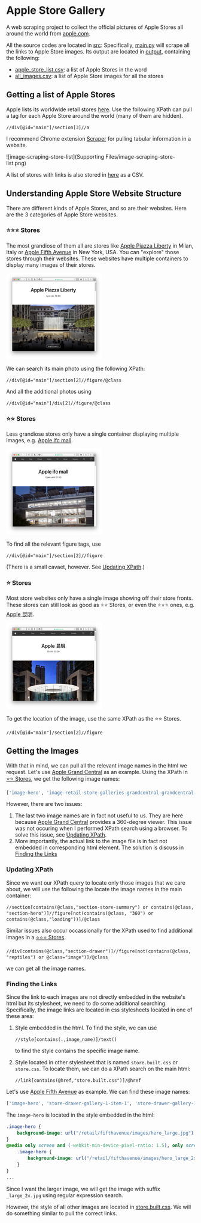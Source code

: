 # Apple Store Gallery

A web scraping project to collect the official pictures of Apple Stores all around the world from [apple.com](apple.com).

All the source codes are located in [src](src): Specifically, [main.py](src/main.py) will scrape all the links to Apple Store images. Its output are located in [output](output), containing the following:

- [apple_store_list.csv](apple_store_list.csv): a list of Apple Stores in the word
- [all_images.csv](all_images.csv): a list of Apple Store images for all the stores

## Getting a list of Apple Stores

Apple lists its worldwide retail stores [here](https://www.apple.com/retail/storelist/). Use the following XPath can pull a tag for each Apple Store around the world (many of them are hidden). 

```xquery
//div[@id="main"]/section[3]//a
```

I recommend Chrome extension [Scraper](https://chrome.google.com/webstore/detail/scraper/mbigbapnjcgaffohmbkdlecaccepngjd) for pulling tabular information in a website.

![image-scraping-store-list](Supporting Files/image-scraping-store-list.png)

A list of stores with links is also stored in [here](./output/apple_store_list.csv) as a CSV.

## Understanding Apple Store Website Structure

There are different kinds of Apple Stores, and so are their websites. Here are the 3 categories of Apple Store websites. 

### ⭐️⭐️⭐️ Stores

The most grandiose of them all are stores like [Apple Piazza Liberty](https://www.apple.com/it/retail/piazzaliberty/) in Milan, Italy or [Apple Fifth Avenue](https://www.apple.com/retail/fifthavenue/) in New York, USA. You can "explore" those stores through their websites. These websites have multiple containers to display many images of their stores.

<img src="Supporting Files/image-apple-piazza-liberty.png" alt="Apple Piazza Liberty" style="zoom: 25%;" />

We can search its main photo using the following XPath:

```xquery
//div[@id="main"]/section[2]//figure/@class
```

And all the additional photos using

```xquery
//div[@id="main"]/div[2]//figure/@class
```

### ⭐️⭐️ Stores

Less grandiose stores only have a single container displaying multiple images, e.g. [Apple ifc mall](https://www.apple.com/hk/en/retail/ifcmall/). 

<img src="Supporting Files/image-apple-ifc-mall.png" alt="Apple ifc mall" style="zoom:25%;" />

To find all the relevant figure tags, use  

```xquery
//div[@id="main"]/section[2]//figure
```

(There is a small cavaet, however. See [Updating XPath](#Updating-XPath).)

### ⭐️ Stores

Most store websites only have a single image showing off their store fronts. These stores can still look as good as ⭐️⭐️ Stores, or even the ⭐️⭐️⭐️ ones, e.g. [Apple 昆明](https://www.apple.com.cn/cn/retail/kunming/).

<img src="Supporting Files/image-apple-kunming.png" alt="Apple 昆明" style="zoom:25%;" />

To get the location of the image, use the same XPath as the ⭐️⭐️ Stores.

```xquery
//div[@id="main"]/section[2]//figure
```

## Getting the Images

With that in mind, we can pull all the relevant image names in the html we request. Let's use [Apple Grand Central]('https://www.apple.com/retail/grandcentral/') as an example. Using the XPath in [⭐️⭐️ Stores](#⭐️⭐️-Stores), we get the following image names:

```python
['image-hero', 'image-retail-store-galleries-grandcentral-grandcentral-gallery-image2', 'image-retail-store-galleries-grandcentral-grandcentral-gallery-image3', 'image-retail-store-galleries-grandcentral-grandcentral-gallery-image4', 'image-retail-store-galleries-grandcentral-grandcentral-gallery-image5', 'image-retail-store-galleries-grandcentral-grandcentral-gallery-image6', 'image-store-360-overlay', 'loading']
```

However, there are two issues:

1. The last two image names are in fact not useful to us. They are here because [Apple Grand Central]('https://www.apple.com/retail/grandcentral/') provides a 360-degree viewer. This issue was not  occuring when I performed XPath search using a browser. To solve this issue, see [Updating XPath](#Updating-XPath).
2. More importantly, the actual link to the image file is in fact not embedded in corresponding html element. The solution is discuss in [Finding the Links](#Finding-the-Links)

### Updating XPath

Since we want our XPath query to locate only those images that we care about, we will use the following the locate the image names in the main container:

```xquery
//section[contains(@class,"section-store-summary") or contains(@class, "section-hero")]//figure[not(contains(@class, "360") or contains(@class,"loading"))]/@class
```

Similar issues also occur occassionally for the XPath used to find additional images in a [⭐️⭐️⭐️ Stores](#⭐️⭐️⭐️-Stores). 

```xquery
//div[contains(@class,"section-drawer")]//figure[not(contains(@class, "reptiles") or @class="image")]/@class
```

we can get all the image names.

### Finding the Links

Since the link to each images are not directly embedded in the website's html but its stylesheet, we need to do some additional searching. Specifically, the image links are located in css stylesheets located in one of these area:

1. Style embedded in the html. To find the style, we can use

   ```xquery
   //style[contains(.,image_name)]/text()
   ```

   to find the style contains the specific image name.

2. Style located in other stylesheet that is named `store.built.css` or `store.css`. To locate them, we can do a XPath search on the main html:

   ```xquery
   //link[contains(@href,"store.built.css")]/@href
   ```

Let's use [Apple Fifth Avenue](https://www.apple.com/retail/fifthavenue/) as example. We can find these image names:

```python
['image-hero', 'store-drawer-gallery-1-item-1', 'store-drawer-gallery-1-item-2', 'store-drawer-gallery-2-item-1', 'store-drawer-gallery-2-item-2', 'store-drawer-gallery-3-item-1', 'store-drawer-gallery-3-item-2']
```

The `image-hero` is located in the style embedded in the html:

```css
.image-hero {
	background-image: url("/retail/fifthavenue/images/hero_large.jpg")
}
@media only screen and (-webkit-min-device-pixel-ratio: 1.5), only screen and (min-resolution: 1.5dppx), (-webkit-min-device-pixel-ratio: 1.5), (min-resolution: 144dpi) {
	.image-hero {
		background-image: url("/retail/fifthavenue/images/hero_large_2x.jpg")
	}
}
...
```

Since I want the larger image, we will get the image with suffix `_large_2x.jpg` using regular expression search.

However, the style of all other images are located in [store.built.css](https://www.apple.com/retail/store/styles/store.built.css). We will do something similar to pull the correct links.



